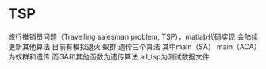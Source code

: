 # TSP
旅行推销员问题（Travelling salesman problem, TSP），matlab代码实现
会陆续更新其他算法
目前有模拟退火 蚁群 遗传三个算法
其中main（SA）
    main（ACA）为蚁群和遗传
而GA和其他函数为遗传算法
all_tsp为测试数据文件
